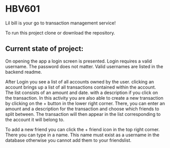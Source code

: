 # HBV601

Lil bill is your go to transaction management service!

To run this project clone or download the repository.


## Current state of project: 

On opening the app a login screen is presented. Login requires a valid username. The password does not matter. Valid usernames are listed in the backend readme.

After Login you see a list of all accounts owned by the user. clicking an account brings up a list of all transactions contained within the account. 
The list consists of an amount and date. with a description if you click on the transaction. In this activity you are also able to create a new transaction by clicking on the + button in the lower right corner. 
There, you can enter an amount and a description for the transaction and choose which friends to split between. The transaction will then appear in the list corresponding to the account it will belong to.

To add a new friend you can click the + friend icon in the top right corner. There you can type in a name. This name must exist as a username in the database otherwise you cannot add them to your friendslist.




